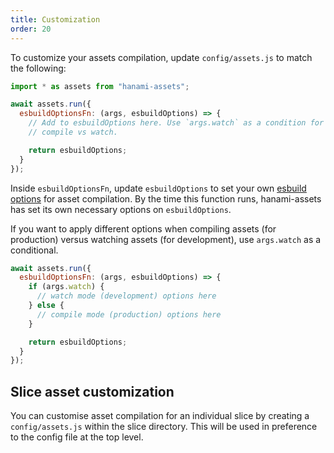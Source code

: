 ```yaml
---
title: Customization
order: 20
---
```


To customize your assets compilation, update `config/assets.js` to match the following:

```js
import * as assets from "hanami-assets";

await assets.run({
  esbuildOptionsFn: (args, esbuildOptions) => {
    // Add to esbuildOptions here. Use `args.watch` as a condition for different options for
    // compile vs watch.

    return esbuildOptions;
  }
});
```

Inside `esbuildOptionsFn`, update `esbuildOptions` to set your own [esbuild options](https://esbuild.github.io/api/) for asset compilation. By the time this function runs, hanami-assets has set its own necessary options on `esbuildOptions`.

If you want to apply different options when compiling assets (for production) versus watching assets (for development), use `args.watch` as a conditional.

```js
await assets.run({
  esbuildOptionsFn: (args, esbuildOptions) => {
    if (args.watch) {
      // watch mode (development) options here
    } else {
      // compile mode (production) options here
    }

    return esbuildOptions;
  }
});
```

## Slice asset customization

You can customise asset compilation for an individual slice by creating a `config/assets.js` within the slice directory. This will be used in preference to the config file at the top level.
